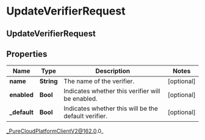 # UpdateVerifierRequest

## UpdateVerifierRequest

## Properties

|Name | Type | Description | Notes|
|------------ | ------------- | ------------- | -------------|
| **name** | **String** | The name of the verifier. | [optional] |
| **enabled** | **Bool** | Indicates whether this verifier will be enabled. | [optional] |
| **_default** | **Bool** | Indicates whether this will be the default verifier. | [optional] |



_PureCloudPlatformClientV2@162.0.0_
